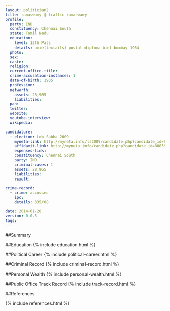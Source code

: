 ```yaml
---
layout: politician2
title: ramaswamy @ traffic ramaswamy
profile: 
  party: IND
  constituency: Chennai South
  state: Tamil Nadu
  education: 
    level: 12th Pass
    details: amie(textails) postal diploma biet bombay 1964
  photo: 
  sex: 
  caste: 
  religion: 
  current-office-title: 
  crime-accusation-instances: 1
  date-of-birth: 1935
  profession: 
  networth: 
    assets: 28,965
    liabilities: 
  pan: 
  twitter: 
  website: 
  youtube-interview: 
  wikipedia: 

candidature: 
  - election: Lok Sabha 2009
    myneta-link: http://myneta.info/ls2009/candidate.php?candidate_id=8805
    affidavit-link: http://myneta.info/candidate.php?candidate_id=8805&scan=original
    expenses-link: 
    constituency: Chennai South 
    party: IND
    criminal-cases: 1
    assets: 28,965
    liabilities: 
    result:  

crime-record: 
  - crime: accussed
    ipc: 
    details: 335/08 

date: 2014-01-28
version: 0.0.5
tags: 
---
```

##Summary


##Education
{% include education.html %}


##Political Career
{% include political-career.html %}


##Criminal Record
{% include criminal-record.html %}


##Personal Wealth
{% include personal-wealth.html %}


##Public Office Track Record
{% include track-record.html %}


##References


{% include references.html %}